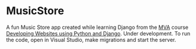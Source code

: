 # MusicStore
A fun Music Store app created while learning Django from the [MVA](http://mva.microsoft.com/) course [Developing Websites using Python and Django](https://mva.microsoft.com/en-US/training-courses/developing-websites-using-python-and-django-11415). Under development. To run the code, open in Visual Studio, make migrations and start the server.